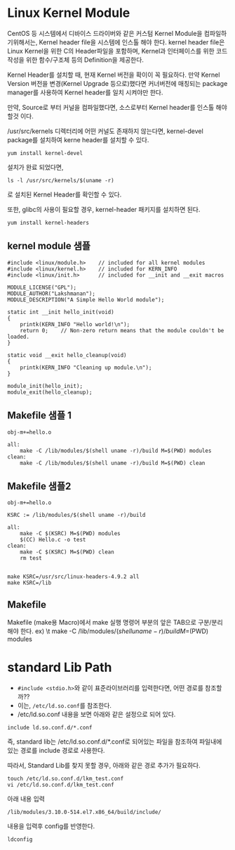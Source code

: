 # Linux Kernel Module #


CentOS 등 시스템에서 디바이스 드라이버와 같은 커스텀 Kernel Module을 컴파일하기위해서는,
Kernel header file을 시스템에 인스톨 해야 한다. 
kernel header file은 Linux Kernel을 위한 C의 Header파일을 포함하며, 
Kernel과 인터페이스를 위한 코드 작성을 위한 함수/구조체 등의 Definition을 제공한다.

Kernel Header를 설치할 때, 현재 Kernel 버전을 확이이 꼭 필요하다. 
만약 Kernel Version 버전을 변경(Kernel Upgrade 등으로)했다면 커너버전에 매칭되는
 package manager를 사용하여 Kernel header를 일치 시켜야만 한다. 

만약, Source로 부터 커널을 컴파일했다면, 소스로부터 Kernel header를 인스톨 해야 할것 이다. 


/usr/src/kernels 디렉터리에 어떤 커널도 존재하지 않는다면, 
kernel-devel package를 설치하여 kerne header를 설치할 수 있다. 

~~~
yum install kernel-devel
~~~

설치가 완료 되었다면, 
~~~
ls -l /usr/src/kernels/$(uname -r)
~~~
로 설치된 Kernel Header를 확인할 수 있다.


또한, glibc의 사용이 필요할 경우, kernel-header 패키지를 설치하면 된다. 
~~~
yum install kernel-headers
~~~

## kernel module 샘플 ##
~~~
#include <linux/module.h>    // included for all kernel modules
#include <linux/kernel.h>    // included for KERN_INFO
#include <linux/init.h>      // included for __init and __exit macros

MODULE_LICENSE("GPL");
MODULE_AUTHOR("Lakshmanan");
MODULE_DESCRIPTION("A Simple Hello World module");

static int __init hello_init(void)
{
    printk(KERN_INFO "Hello world!\n");
    return 0;    // Non-zero return means that the module couldn't be loaded.
}

static void __exit hello_cleanup(void)
{
    printk(KERN_INFO "Cleaning up module.\n");
}

module_init(hello_init);
module_exit(hello_cleanup);
~~~


## Makefile 샘플 1 ##
~~~
obj-m+=hello.o

all:
	make -C /lib/modules/$(shell uname -r)/build M=$(PWD) modules
clean:
	make -C /lib/modules/$(shell uname -r)/build M=$(PWD) clean
~~~


## Makefile 샘플2 ##
~~~
obj-m+=hello.o

KSRC := /lib/modules/$(shell uname -r)/build

all:
	make -C $(KSRC) M=$(PWD) modules
	$(CC) Hello.c -o test
clean:
	make -C $(KSRC) M=$(PWD) clean
	rm test


make KSRC=/usr/src/linux-headers-4.9.2 all
make KSRC=/lib
~~~


## Makefile ##
Makefile (make용 Macro)에서 make 실행 명령어 부분의 앞은 TAB으로 구분/분리 해야 한다. 
ex) \t make -C /lib/modules/$(shell uname -r)/build M=$(PWD) modules


# standard Lib Path #

- `#include <stdio.h>`와 같이 표준라이브러리를 입력한다면, 어떤 경로를 참조할까??
- 이는, `/etc/ld.so.conf`를 참조한다. 
- /etc/ld.so.conf 내용을 보면 아래와 같은 설정으로 되어 있다. 
~~~
include ld.so.conf.d/*.conf
~~~
즉, standard lib는 /etc/ld.so.conf.d/*.conf로 되어있는 파일을 참조하여 파일내에 있는 경로를 include 경로로 사용한다. 

따라서, Standard Lib를 찾지 못할 경우, 아래와 같은 경로 추가가 필요하다. 

~~~
touch /etc/ld.so.conf.d/lkm_test.conf
vi /etc/ld.so.conf.d/lkm_test.conf
~~~
아래 내용 입력
~~~
/lib/modules/3.10.0-514.el7.x86_64/build/include/
~~~

내용을 입력후 config를 반영한다. 
~~~
ldconfig
~~~




